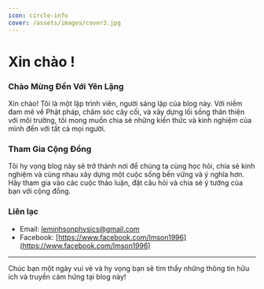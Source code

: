 ```yaml
---
icon: circle-info
cover: /assets/images/cover3.jpg
---
```

# Xin chào !
### Chào Mừng Đến Với Yên Lặng

Xin chào! Tôi là một lập trình viên, người sáng lập của blog này. Với niềm đam mê về Phật pháp, chăm sóc cây cối, và xây dựng lối sống thân thiện với môi trường, tôi mong muốn chia sẻ những kiến thức và kinh nghiệm của mình đến với tất cả mọi người.

### Tham Gia Cộng Đồng

Tôi hy vọng blog này sẽ trở thành nơi để chúng ta cùng học hỏi, chia sẻ kinh nghiệm và cùng nhau xây dựng một cuộc sống bền vững và ý nghĩa hơn. Hãy tham gia vào các cuộc thảo luận, đặt câu hỏi và chia sẻ ý tưởng của bạn với cộng đồng.

### Liên lạc

- Email: leminhsonphysics@gmail.com
- Facebook: [https://www.facebook.com/lmson1996](https://www.facebook.com/lmson1996)
---

Chúc bạn một ngày vui vẻ và hy vọng bạn sẽ tìm thấy những thông tin hữu ích và truyền cảm hứng tại blog này!
